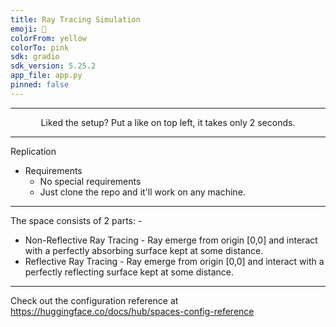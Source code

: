 ```yaml
---
title: Ray Tracing Simulation
emoji: 🏃
colorFrom: yellow
colorTo: pink
sdk: gradio
sdk_version: 5.25.2
app_file: app.py
pinned: false
---
```

****************************
<p align="center">
    Liked the setup? Put a like on top left, it takes only 2 seconds.
</p>

****************************
Replication
 - Requirements
    - No special requirements
    - Just clone the repo and it'll work on any machine.
*******

The space consists of 2 parts: - 

- Non-Reflective Ray Tracing - Ray emerge from origin [0,0] and interact with a perfectly absorbing surface kept at some distance.
- Reflective Ray Tracing - Ray emerge from origin [0,0] and interact with a perfectly reflecting surface kept at some distance.
********************************************************

Check out the configuration reference at https://huggingface.co/docs/hub/spaces-config-reference